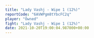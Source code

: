 ```yaml
---
title: "Lady Vashj - Wipe 1 (12%)"
reportCode: "6AVWPgm8tYbcFC2q"
player: "Öwned"
fight: "Lady Vashj - Wipe 1 (12%)"
date: 2021-10-20T19:00:04.987000+00:00
---
```

